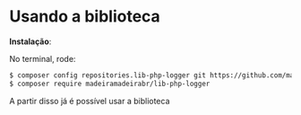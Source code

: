 # Usando a biblioteca

**Instalação**:

No terminal, rode:
```bash
$ composer config repositories.lib-php-logger git https://github.com/madeiramadeirabr/lib-php-logger.git
$ composer require madeiramadeirabr/lib-php-logger
```

A partir disso já é possível usar a biblioteca
